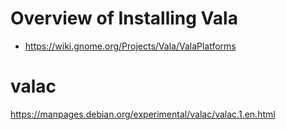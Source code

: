 # Overview of Installing Vala

* https://wiki.gnome.org/Projects/Vala/ValaPlatforms


# valac #

https://manpages.debian.org/experimental/valac/valac.1.en.html

